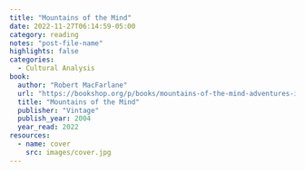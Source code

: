 ```yaml
---
title: "Mountains of the Mind"
date: 2022-11-27T06:14:59-05:00
category: reading
notes: "post-file-name"
highlights: false
categories:
  - Cultural Analysis
book:
  author: "Robert MacFarlane"
  url: "https://bookshop.org/p/books/mountains-of-the-mind-adventures-in-reaching-the-summit-robert-macfarlane/8518696?ean=9780375714061"
  title: "Mountains of the Mind"
  publisher: "Vintage"
  publish_year: 2004
  year_read: 2022
resources:
  - name: cover
    src: images/cover.jpg
---
```


